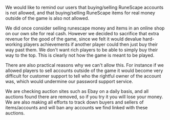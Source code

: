 We would like to remind our users that buying/selling RuneScape accounts is not allowed, and that buying/selling RuneScape items for real money outside of the game is also not allowed.

We did once consider selling runescape money and items in an online shop on our own site for real cash. However we decided to sacrifice that extra revenue for the good of the game, since we felt it would devalue hard-working players achievements if another player could then just buy their way past them. We don't want rich players to be able to simply buy their way to the top. This is clearly not how the game is meant to be played.

There are also practical reasons why we can't allow this. For instance if we allowed players to sell accounts outside of the game it would become very difficult for customer support to tell who the rightful owner of the account was, which would undermine our password support service.

We are checking auction sites such as Ebay on a daily basis, and all auctions found there are removed, so if you try it you will lose your money. We are also making all efforts to track down buyers and sellers of items/accounts and will ban any accounts we find linked with these auctions.
